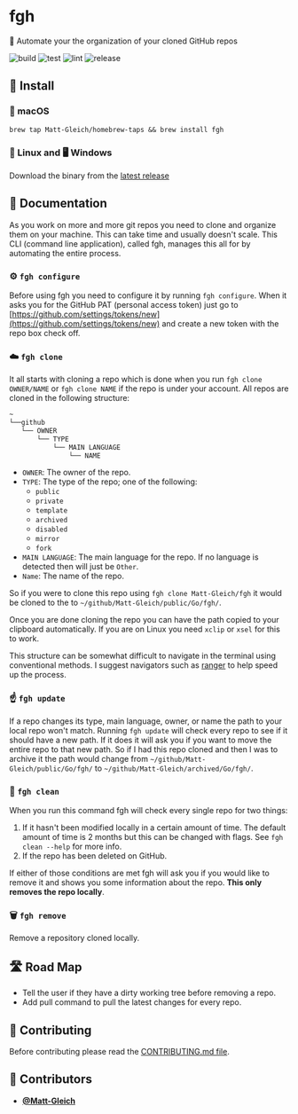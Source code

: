 <!-- DO NOT REMOVE - contributor_list:data:start:["Matt-Gleich"]:end -->

# fgh

📁 Automate your the organization of your cloned GitHub repos

![build](https://github.com/Matt-Gleich/fgh/workflows/build/badge.svg)
![test](https://github.com/Matt-Gleich/fgh/workflows/test/badge.svg)
![lint](https://github.com/Matt-Gleich/fgh/workflows/lint/badge.svg)
![release](https://github.com/Matt-Gleich/fgh/workflows/release/badge.svg)

## 🚀 Install

### 🍎 macOS

```txt
brew tap Matt-Gleich/homebrew-taps && brew install fgh
```

### 🐧 Linux and 🖥 Windows

Download the binary from the [latest release](https://github.com/Matt-Gleich/fgh/releases/latest)

## 📖 Documentation

As you work on more and more git repos you need to clone and organize them on your machine. This can take time and usually doesn't scale. This CLI (command line application), called fgh, manages this all for by automating the entire process.

### ⚙️ `fgh configure`

Before using fgh you need to configure it by running `fgh configure`. When it asks you for the GitHub PAT (personal access token) just go to [https://github.com/settings/tokens/new](https://github.com/settings/tokens/new) and create a new token with the repo box check off.

### ☁️ `fgh clone`

It all starts with cloning a repo which is done when you run `fgh clone OWNER/NAME` or `fgh clone NAME` if the repo is under your account. All repos are cloned in the following structure:

```txt
~
└──github
   └── OWNER
       └── TYPE
           └── MAIN LANGUAGE
               └── NAME
```

- `OWNER`: The owner of the repo.
- `TYPE`: The type of the repo; one of the following:
  - `public`
  - `private`
  - `template`
  - `archived`
  - `disabled`
  - `mirror`
  - `fork`
- `MAIN LANGUAGE`: The main language for the repo. If no language is detected then will just be `Other`.
- `Name`: The name of the repo.

So if you were to clone this repo using `fgh clone Matt-Gleich/fgh` it would be cloned to the to `~/github/Matt-Gleich/public/Go/fgh/`.

Once you are done cloning the repo you can have the path copied to your clipboard automatically. If you are on Linux you need `xclip` or `xsel` for this to work.

This structure can be somewhat difficult to navigate in the terminal using conventional methods. I suggest navigators such as [ranger](https://github.com/ranger/ranger) to help speed up the process.

### ☝️ `fgh update`

If a repo changes its type, main language, owner, or name the path to your local repo won't match. Running `fgh update` will check every repo to see if it should have a new path. If it does it will ask you if you want to move the entire repo to that new path. So if I had this repo cloned and then I was to archive it the path would change from `~/github/Matt-Gleich/public/Go/fgh/` to `~/github/Matt-Gleich/archived/Go/fgh/`.

### 🧼 `fgh clean`

When you run this command fgh will check every single repo for two things:

1. If it hasn't been modified locally in a certain amount of time. The default amount of time is 2 months but this can be changed with flags. See `fgh clean --help` for more info.
2. If the repo has been deleted on GitHub.

If either of those conditions are met fgh will ask you if you would like to remove it and shows you some information about the repo. **This only removes the repo locally**.

### 🗑 `fgh remove`

Remove a repository cloned locally.

## 🛣 Road Map

- Tell the user if they have a dirty working tree before removing a repo.
- Add pull command to pull the latest changes for every repo.

## 🙌 Contributing

Before contributing please read the [CONTRIBUTING.md file](https://github.com/Matt-Gleich/fgh/blob/master/CONTRIBUTING.md).

<!-- DO NOT REMOVE - contributor_list:start -->

## 👥 Contributors

- **[@Matt-Gleich](https://github.com/Matt-Gleich)**

<!-- DO NOT REMOVE - contributor_list:end -->
